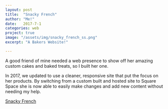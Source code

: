 ```yaml
---
layout: post
title:  "Snacky French"
author: "Me!"
date:   2017-7-1
categories: web
project: true
image: "/assets/img/snacky_french_ss.png"
excerpt: "A Bakers Website!"

---
```

A good friend of mine needed a web presence to show off her amazing custom cakes and baked treats, so I built her one.

In 2017, we updated to use a cleaner, responsive site that put the focus on her products.  By switching from a custom built and hosted site to Square Space she is now able to easily make changes and add new content without needing my help.

[Snacky French]({snackyfrench.com}})
